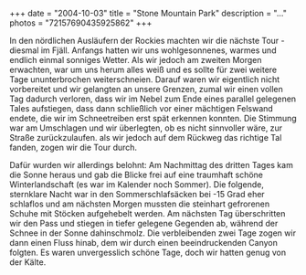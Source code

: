 +++
date = "2004-10-03"
title = "Stone Mountain Park"
description = "..."
photos = "72157690435925862"
+++

In den nördlichen Ausläufern der Rockies machten wir die nächste Tour - diesmal im Fjäll. Anfangs hatten wir uns wohlgesonnenes, warmes und endlich einmal sonniges Wetter. Als wir jedoch am zweiten Morgen erwachten, war um uns herum alles weiß und es sollte für zwei weitere Tage ununterbrochen weiterschneien. Darauf waren wir eigentlich nicht vorbereitet und wir gelangten an unsere Grenzen, zumal wir einen vollen Tag dadurch verloren, dass wir im Nebel zum Ende eines parallel gelegenen Tales aufstiegen, dass dann schließlich vor einer mächtigen Felswand endete, die wir im Schneetreiben erst spät erkennen konnten. Die Stimmung war am Umschlagen und wir überlegten, ob es nicht sinnvoller wäre, zur Straße zurückzulaufen. als wir jedoch auf dem Rückweg das richtige Tal fanden, zogen wir die Tour durch.

Dafür wurden wir allerdings belohnt: Am Nachmittag des dritten Tages kam die Sonne heraus und gab die Blicke frei auf eine traumhaft schöne Winterlandschaft (es war im Kalender noch Sommer). Die folgende, sternklare Nacht war in den Sommerschlafsäcken bei -15 Grad eher schlaflos und am nächsten Morgen mussten die steinhart gefrorenen Schuhe mit Stöcken aufgehebelt werden. Am nächsten Tag überschritten wir den Pass und stiegen in tiefer gelegene Gegenden ab, während der Schnee in der Sonne dahinschmolz. Die verbleibenden zwei Tage zogen wir dann einen Fluss hinab, dem wir durch einen beeindruckenden Canyon folgten. Es waren unvergesslich schöne Tage, doch wir hatten genug von der Kälte.
